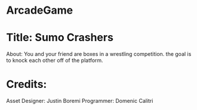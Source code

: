 # ArcadeGame
# Title: Sumo Crashers
About: You and your friend are boxes in a wrestling competition. the goal is to knock each other off of the platform. 
# Credits: 
Asset Designer: Justin Boremi
Programmer: Domenic Calitri
